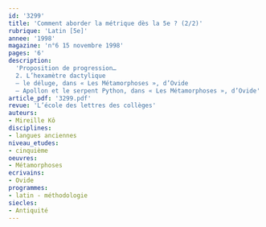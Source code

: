 ```yaml
---
id: '3299'
title: 'Comment aborder la métrique dès la 5e ? (2/2)'
rubrique: 'Latin [5e]'
annee: '1998'
magazine: 'n°6 15 novembre 1998'
pages: '6'
description: 
  'Proposition de progression…
  2. L’hexamètre dactylique
  – le déluge, dans « Les Métamorphoses », d’Ovide
  – Apollon et le serpent Python, dans « Les Métamorphoses », d’Ovide'
article_pdf: '3299.pdf'
revue: 'L’école des lettres des collèges'
auteurs:
- Mireille Kô
disciplines:
- langues anciennes
niveau_etudes:
- cinquième
oeuvres:
- Métamorphoses
ecrivains:
- Ovide
programmes:
- latin - méthodologie
siecles:
- Antiquité
---
```

